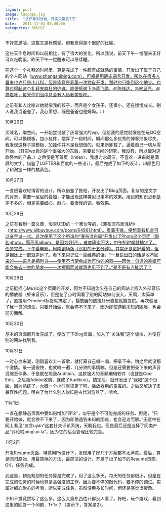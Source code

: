 ```yaml
---
layout: post
image: laopopo.jpg
title:  "从怀孕到分娩，其实只需要7天"
date:   2011-11-03 09:00:00
categories: SMUDGE
---
```



不好意思哈，这篇又是标题党。但我觉得是个很好的比喻。



这些天作息时间和以前相比，有了很大的变化。所以我说，前天下午一觉醒来正好可以吃晚饭，昨天下午一觉醒来可以继续睡。



在这个一个礼拜的时间里，算是完成了一件颇有成就感的事情，开发出了属于自己的个人网站（www.zhangshibing.com），但都是用静态语言开发，所以在很多人看来也许只是小儿科，但是毕竟是我第一次独自开发，暂时也只能到这个地步。也算对得起这个礼拜来疯狂的逃课。顺便感谢下@黄飞鹏，@陈伟达，@宋旦亮，@周煜叶，每天你们当中总会有人给我带饭吃。



之前有和人比喻过她就像我的孩子，而且是个女孩子，还很小，还在慢慢成长。别人说我当爸爸了，我心里想，既是爸爸也是妈妈。：）



10月26日

买域名，绑空间。一开始尝试装了灰常强大的wp，但给我的感觉就像是在玩QQ空间，可以换模板，加小挂件，摆弄了一段时间，瞬间那么多优秀的博客形象尽失。我发现这样子换模板，加挂件并不是我想做的，就果断卸载了。逼着自己一切从零开始。（其实wp真的是个很强大的东西，需要长时间的研究，我没有，所以愧对这款强大的产品。）之后便是写首页（index），我想力求简洁，不喜欢一进来就是满屏的文字。借鉴了LOFTER和百度的一些设计，最后完成了如下的设计，UI颜色用了和淘宝一样的橘黄色。





10月27日

一直很喜欢轻博客的设计，所以借鉴了推他，开发出了Blog页面。复杂的是文字的背景，需要一层层的叠加，才能出现这样类似记事本的效果。用到的知识点都是差不多的，但是需要细心，耐心，要慢慢的调，看效果。



10月28日

之前有看到一篇文章，淘宝UED的一个家伙写的，《瀑布流布局浅析》（http://www.alibuybuy.com/posts/64961.html）。看着不难，便想着有机会可以亲手试一试。这次便用了这个所谓的“瀑布流布局”开发出了Photo这个页面（取名photo，而不用album，是因为好记），难度确实不大，中午的时候就搞定了，任务完成。下午看电影，柯南剧场版《沉默的十五分钟》。其实还是蛮好看的，但是相比上一部就差远了。看下来只记住一些经典的话，“一旦说出口的话是收不回来的——语言是把利刃——使用不当便会成为可怕的凶器——因为一句话的差错可能会失去一生的挚友——一次擦肩而过就再也见不到了。”是不是有点扯远了？



10月29日

之前挺担心Music这个页面的开发，因为不知道怎么在自己的网站上嵌入外部音乐的播放器（虾米音乐），但是花了点时间看了别的网站如何嵌入，天啊，太简单了，直接用个embed标签就搞定了，播放器的链接虾米直接就能提供。再次验证了我一贯的想法，只要开始做，就会停不下来了，因为即使遇到未知的困难，也会迎刃而解。



10月30日

基本的页面都开发完成了，便改了下Blog页面，加入了“关注我”这个版块，方便在别的网站找到我。



10月31日

一时心血来潮，刚刚喜欢上一首歌，就打算自己唱一唱，把录下来。怕之后就没那个激情。录一遍很快，也就唱一遍，几分钟的事情嘛，但是还需要把录下来的声音混缩至伴奏，于是就在捣鼓Audition，这款强大的音频编辑软件（也就是Cool Edit，之后被Adobe收购，就成了Audition）。搞定后，就开发出了“我唱”这个页面，因为熟练了，大概一个小时就搞定了吧，播放器用的麦库的。之后又解决了IE兼容性问题。明白了为什么别人说IE是古代浏览器了，哈哈。



11月1日

一直在想静态页面中要如何增加“评论”，似乎是个不可能完成的任务。但是，“只要开始做，就会停不下来了，因为即使遇到未知的困难，也会迎刃而解。”无意中在网上看见“友言uyan”这套社交评论系统，天助我也。但是最后还是选择了同类产品“评论啦pinglun.la”，因为它的后台管理比较完善。



11月2日

开发Resume页面，特意用Ps设计下，发现用了好几个方案都不太满意。最后，算是回归原始，用最简单的方法，最简洁的设计，开发了出了如下的Resume页面。OK，任务完成。



到这里，预先规划的任务算是完成了，用了这么多天，每天的任务都很小，但是在完成的任务的时候也算是高强度的工作，因为要不停的敲代码，要不停的调试。实属对细心耐心的考验，所以完成任务，虽然没用多长时间，但还是感觉很疲惫。



不知不觉竟然写了这么多，这么大篇东西估计都没人看了。好吧，玩个游戏，看到这里的回答一个问题，1+1=？（提示下，答案是2）。

